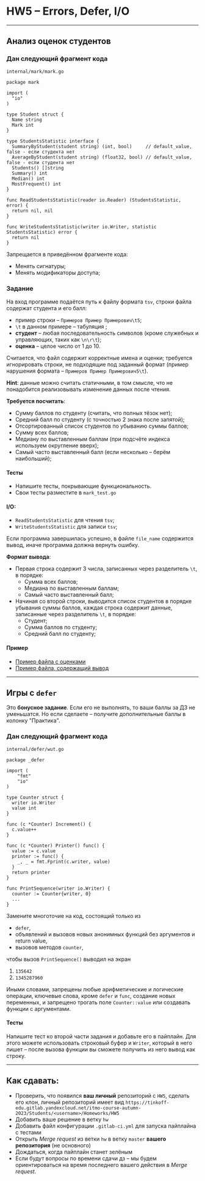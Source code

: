 # HW5 &ndash; Errors, Defer, I/O

---

## Анализ оценок студентов

### Дан следующий фрагмент кода

`internal/mark/mark.go`

```golang
package mark

import (
  "io"
)

type Student struct {
  Name string
  Mark int
}

type StudentsStatistic interface {
  SummaryByStudent(student string) (int, bool)     // default_value, false - если студента нет
  AverageByStudent(student string) (float32, bool) // default_value, false - если студента нет
  Students() []string
  Summary() int
  Median() int
  MostFrequent() int
}

func ReadStudentsStatistic(reader io.Reader) (StudentsStatistic, error) {
  return nil, nil
}

func WriteStudentsStatistic(writer io.Writer, statistic StudentsStatistic) error {
  return nil
}
```

Запрещается в приведённом фрагменте кода:

* Менять сигнатуры;
* Менять модификаторы доступа;

### Задание

На вход программе подаётся путь к файлу формата `tsv`, строки файла содержат студента и его балл:
* пример строки &ndash; `Примеров Пример Примерович\t5`; 
* `\t` в данном примере &ndash; табуляция ;
* **студент** &ndash; любая последовательность символов (кроме служебных и управляющих, таких как `\n\r\t`);
* **оценка** &ndash; целое число от 1 до 10. 

Считается, что файл содержит корректные имена и оценки; требуется игнорировать строки, не подходящие под заданный формат
(пример нарушения формата &ndash; `Примеров Пример Примерович5\t`).

**Hint**: данные можно считать статичными, в том смысле, что не понадобится реализовывать изменение данных после чтения.

**Требуется посчитать**:

- Сумму баллов по студенту (считать, что полных тёзок нет);
- Средний балл по студенту (с точностью 2 знака после запятой);
- Отсортированный список студентов по убыванию суммы баллов;
- Сумму всех баллов;
- Медиану по выставленным баллам (при подсчёте индекса используем округление вверх);
- Самый часто выставленный балл (если несколько &ndash; берём наибольший);

#### Тесты

* Напишите тесты, покрывающие функциональность.
* Свои тесты разместите в `mark_test.go`

#### I/O:

* `ReadStudentsStatistic` для чтения `tsv`;
* `WriteStudentsStatistic` для записи `tsv`;

Если программа завершилась успешно, в файле `file_name` содержится вывод, иначе программа должна вернуть ошибку.

**Формат вывода**:

* Первая строка содержит 3 числа, записанных через разделитель `\t`, в порядке:
  - Сумма всех баллов;
  - Медиана по выставленным баллам;
  - Самый часто выставленный балл;
* Начиная со второй строки, выводится список студентов в порядке убывания суммы баллов, каждая строка содержит данные, 
записанные через разделитель `\t`, в порядке:
  - Студент;
  - Сумма баллов по студенту;
  - Средний балл по студенту;

#### Пример

* [Пример файла с оценками](./data/input_1.tsv)
* [Пример файла, содержащий вывод](./data/output_1.tsv)

---

## Игры с `defer`

Это **бонусное задание**. Если его не выполнять, то ваши баллы
за ДЗ не уменьшатся. Но если сделаете &ndash; получите дополнительные 
баллы в колонку "Практика".

### Дан следующий фрагмент кода

`internal/defer/wut.go`

```golang
package _defer

import (
	"fmt"
	"io"
)

type Counter struct {
  writer io.Writer
  value int
}

func (c *Counter) Increment() {
  c.value++
}

func (c *Counter) Printer() func() {
  value := c.value
  printer := func() {
    _, _ = fmt.Fprint(c.writer, value)
  }
  return printer
}

func PrintSequence(writer io.Writer) {
  counter := Counter{writer, 0}
  ...
}
```

Замените многоточие на код, состоящий только из
* `defer`,
* объявлений и вызовов новых анонимных функций без аргументов и return value,
* вызовов методов `counter`,

чтобы вызов `PrintSequence()` выводил на экран
1. `135642`
2. `1345287960`

Иными словами, запрещены любые арифметические и логические операции, ключевые слова, кроме `defer` и `func`,
создание новых переменных, и запрещено трогать поле `Counter::value` или создавать функции с аргументами.

#### Тесты

Напишите тест ко второй части задания и добавьте его в пайплайн. Для этого можете использовать строковый буфер и 
`Writer`, который в него пишет &ndash; после вызова функции вы сможете получить из него вывод как строку.

---

## Как сдавать:

* Проверить, что появился **ваш личный** репозиторий с `HW5`, сделать его клон,
личный репозиторий имеет вид `https://tinkoff-edu.gitlab.yandexcloud.net/itmo-course-autumn-2023/Students/<username>/Homeworks/HW5`
* Добавить ваше решение в ветку `hw`
* Добавить файл конфигурации `.gitlab-ci.yml` для запуска пайплайна с тестами
* Открыть _Merge request_ из ветки `hw` в ветку `master` **вашего репозитория** (не основного)
* Дождаться, когда пайплайн станет зелёным
* Если будут вопросы по времени сдачи дз &ndash; мы будем ориентироваться на время последнего вашего действия в _Merge request_.
